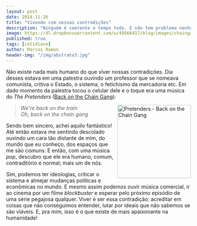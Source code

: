 ```yaml
---
layout: post
date: 2014-11-26
title: "Vivendo com nossas contradições"
description: "Ninguém é coerente o tempo todo. E não tem problema nenhum nisso."
image: https://dl.dropboxusercontent.com/u/49566417/blog/images/chaingang.jpg
published: true
tags: [cotidiano]
author: Marcos Ramon
header-img: "/img/abstrato3.jpg"
---
```



Não existe nada mais humano do que viver nossas contradições. Dia desses estava em uma palestra ouvindo um professor que se nomeava comunista, critiva o Estado, o sistema, o fetichismo da mercadoria etc. Em dado momento da palestra tocou o celular dele e o toque era uma música do *The Pretenders* ([Back on the Chain Gang](https://www.youtube.com/watch?v=CK3uf5V0pDA)):

<img src="https://dl.dropboxusercontent.com/u/49566417/blog/images/chaingang.jpg" alt="Pretenders - Back on the Chain Gang" height="200" width="200" align="right">

> <i class="fa fa-quote-left fa-2x"></i> *We're back on the train <br> Oh, back on the chain gang*

Sendo bem sincero, achei aquilo fantástico! Até então estava me sentindo descolado ouvindo um cara tão distante de mim, do mundo que eu conheço, dos espaços que me são comuns. E então, com uma música *pop*, descubro que ele era humano, comum, contraditório e normal; mais um de nós. 

Sim, podemos ter ideologias, criticar o sistema e almejar mudanças políticas e econômicas no mundo. E mesmo assim podemos ouvir música comercial, ir ao cinema por um  filme *blockbuster* e esperar pelo próximo episódio de uma série pegajosa qualquer. Viver é ser essa contradição: acreditar em coisas que não conseguimos entender, lutar por ideais que não sabemos se são viáveis. E, pra mim,  isso é o que existe de mais apaixonante na humanidade!

